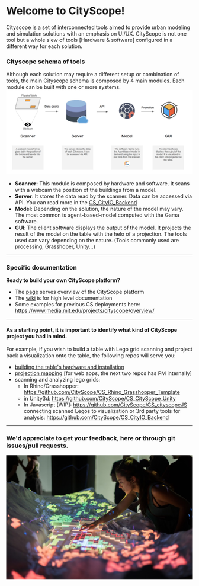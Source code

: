# Welcome to CityScope! 
Cityscope is a set of interconnected tools aimed to provide urban modeling and simulation solutions with an emphasis on UI/UX. CityScope is not one tool but a whole slew of tools [Hardware & software] configured in a different way for each solution.  

### Cityscope schema of tools
Although each solution may require a different setup or combination of tools, the main Cityscope schema is composed by 4 main modules. Each module can be built with one or more systems.   
![alt text](/docs/Cityscope_schema.png)
* **Scanner:** This module is composed by hardware and software. It scans with a webcam the position of the buildings from a model.
* **Server**: It stores the data read by the scanner. Data can be accessed via API. You can read more in the [CS_CityIO_Backend](https://github.com/CityScope/CS_CityIO_Backend)
* **Model**: Depending on the solution, the nature of the model may vary. The most common is agent-based-model computed with the Gama software.
* **GUI**: The client software displays the output of the model. It projects the result of the model on the table with the helo of a projection. The tools used can vary depending on the nature. (Tools commonly used are processing, Grasshoper, Unity...)

---
### Specific documentation
**Ready to build your own CityScope platform?**

- The [page](https://cityscope.github.io) serves overview of the CityScope platform
- The [wiki](https://github.com/CityScope/cityscope.github.io/wiki) is for high level documentation
- Some examples for previous CS deployments here: https://www.media.mit.edu/projects/cityscope/overview/

--- 
#### As a starting point, it is important to identify what kind of CityScope project you had in mind. 

For example, if you wish to build a table with Lego grid scanning and project back a visualization onto the table, the following repos will serve you:
- [building the table's hardware and installation](https://github.com/CityScope/cityscope.github.io/tree/master/CS_Hardware)
- [projection mapping]( https://github.com/CityScope/CS_prjmapJS) [for web apps, the next two repos has PM internally]
- scanning and analyzing lego grids:
    - In Rhino/Grasshopper: https://github.com/CityScope/CS_Rhino_Grasshopper_Template
    - in Unity3d: https://github.com/CityScope/CS_CityScope_Unity
    - In Javascript [WIP]: https://github.com/CityScope/CS_cityscopeJS
connecting scanned Legos to visualization or 3rd party tools for analysis: https://github.com/CityScope/CS_CityIO_Backend

----

### We'd appreciate to get your feedback, here or through git issues/pull requests. 

![alt text](/docs/cs_an.jpg)
